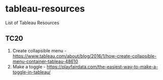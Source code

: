 # tableau-resources
List of Tableau Resources


## TC20

1. Create collapsible menu - https://www.tableau.com/about/blog/2016/1/how-create-collapsible-menu-container-tableau-48610
2. Make a toggle - https://playfairdata.com/the-easiest-way-to-make-a-toggle-in-tableau/
